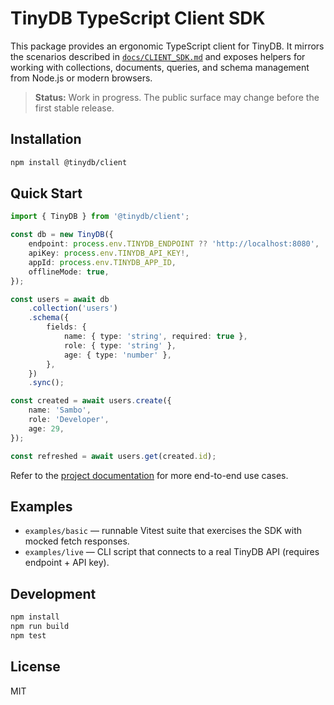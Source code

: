 # TinyDB TypeScript Client SDK

This package provides an ergonomic TypeScript client for TinyDB. It mirrors the scenarios described in [`docs/CLIENT_SDK.md`](../../docs/CLIENT_SDK.md) and exposes helpers for working with collections, documents, queries, and schema management from Node.js or modern browsers.

> **Status:** Work in progress. The public surface may change before the first stable release.

## Installation

```bash
npm install @tinydb/client
```

## Quick Start

```ts
import { TinyDB } from '@tinydb/client';

const db = new TinyDB({
    endpoint: process.env.TINYDB_ENDPOINT ?? 'http://localhost:8080',
    apiKey: process.env.TINYDB_API_KEY!,
    appId: process.env.TINYDB_APP_ID,
    offlineMode: true,
});

const users = await db
    .collection('users')
    .schema({
        fields: {
            name: { type: 'string', required: true },
            role: { type: 'string' },
            age: { type: 'number' },
        },
    })
    .sync();

const created = await users.create({
    name: 'Sambo',
    role: 'Developer',
    age: 29,
});

const refreshed = await users.get(created.id);
```

Refer to the [project documentation](../../docs/CLIENT_SDK.md) for more end-to-end use cases.

## Examples

-   `examples/basic` &mdash; runnable Vitest suite that exercises the SDK with mocked fetch responses.
-   `examples/live` &mdash; CLI script that connects to a real TinyDB API (requires endpoint + API key).

## Development

```bash
npm install
npm run build
npm test
```

## License

MIT
